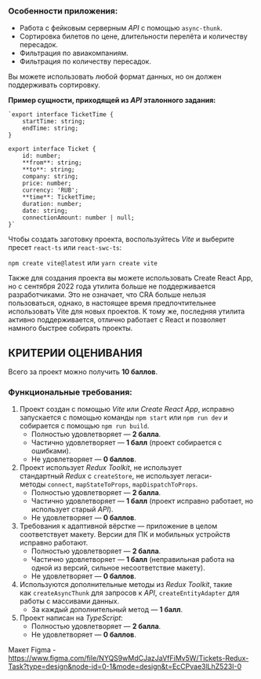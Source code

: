 ### **Особенности приложения:**

- Работа с фейковым серверным *API* с помощью `async-thunk`.
- Сортировка билетов по цене, длительности перелёта и количеству пересадок.
- Фильтрация по авиакомпаниям.
- Фильтрация по количеству пересадок.

Вы можете использовать любой формат данных, но он должен поддерживать сортировку.

**Пример сущности, приходящей из *API* эталонного задания:**

    `export interface TicketTime {
        startTime: string;
        endTime: string;
    }

    export interface Ticket {
        id: number;
        **from**: string;
        **to**: string;
        company: string;
        price: number;
        currency: 'RUB';
        **time**: TicketTime;
        duration: number;
        date: string;
        connectionAmount: number | null;
    }`

Чтобы создать заготовку проекта, воспользуйтесь *Vite* и выберите пресет `react-ts` или `react-swc-ts`:

`npm create vite@latest` или `yarn create vite`

Также для создания проекта вы можете использовать Create React App, но с сентября 2022 года утилита больше не поддерживается разработчиками. Это не означает, что CRA больше нельзя пользоваться, однако, в настоящее время предпочтительнее использовать Vite для новых проектов. К тому же, последняя утилита активно поддерживается, отлично работает с React и позволяет намного быстрее собирать проекты.

## **КРИТЕРИИ ОЦЕНИВАНИЯ**

Всего за проект можно получить **10 баллов**.

### **Функциональные требования:**

1. Проект создан с помощью *Vite* или *Create React App*, исправно запускается с помощью команды `npm start` или `npm run dev` и собирается с помощью `npm run build`.
    - Полностью удовлетворяет — **2 балла**.
    - Частично удовлетворяет — **1 балл** (проект собирается с ошибками).
    - Не удовлетворяет — **0 баллов**.
2. Проект использует *Redux Toolkit*, не использует стандартный *Redux* с `createStore`, не использует легаси-методы `connect`, `mapStateToProps`, `mapDispatchToProps`.
    - Полностью удовлетворяет — **2 балла**.
    - Частично удовлетворяет — **1 балл** (проект исправно работает, но использует старый *API*).
    - Не удовлетворяет — **0 баллов**.
3. Требования к адаптивной вёрстке — приложение в целом соответствует макету. Версии для ПК и мобильных устройств исправно работают.
    - Полностью удовлетворяет — **2 балла**.
    - Частично удовлетворяет — **1 балл** (неправильная работа на одной из версий, сильное несоответствие макету).
    - Не удовлетворяет — **0 баллов**.
4. Используются дополнительные методы из *Redux Toolkit*, такие как `createAsyncThunk` для запросов к *API*, `createEntityAdapter` для работы с массивами данных.
    - За каждый дополнительный метод — **1 балл**.
5. Проект написан на *TypeScript*:
    - Полностью удовлетворяет — **2 балла**.
    - Не удовлетворяет — **0 баллов**.

Макет Figma - https://www.figma.com/file/NYQS9wMdCJazJaVfFiMv5W/Tickets-Redux-Task?type=design&node-id=0-1&mode=design&t=EcCPvae3lLhZ523I-0
